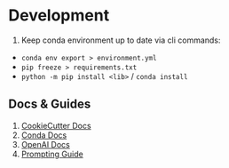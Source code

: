 # Development

1. Keep conda environment up to date via cli commands:

- `conda env export > environment.yml`
- `pip freeze > requirements.txt`
- `python -m pip install <lib>` / `conda install`

## Docs & Guides

1. [CookieCutter Docs](https://cookiecutter-data-science.drivendata.org/)
2. [Conda Docs](https://docs.conda.io/projects/conda/en/stable/user-guide/index.html)
3. [OpenAI Docs](https://platform.openai.com/docs/quickstart)
4. [Prompting Guide](https://www.promptingguide.ai/techniques)
